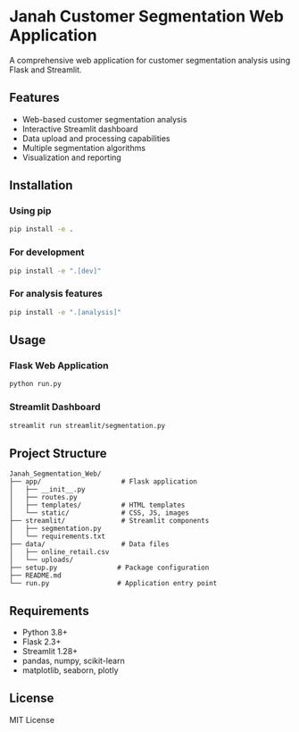 # Janah Customer Segmentation Web Application

A comprehensive web application for customer segmentation analysis using Flask and Streamlit.

## Features

- Web-based customer segmentation analysis
- Interactive Streamlit dashboard
- Data upload and processing capabilities
- Multiple segmentation algorithms
- Visualization and reporting

## Installation

### Using pip

```bash
pip install -e .
```

### For development

```bash
pip install -e ".[dev]"
```

### For analysis features

```bash
pip install -e ".[analysis]"
```

## Usage

### Flask Web Application

```bash
python run.py
```

### Streamlit Dashboard

```bash
streamlit run streamlit/segmentation.py
```

## Project Structure

```
Janah_Segmentation_Web/
├── app/                    # Flask application
│   ├── __init__.py
│   ├── routes.py
│   ├── templates/          # HTML templates
│   └── static/             # CSS, JS, images
├── streamlit/              # Streamlit components
│   ├── segmentation.py
│   └── requirements.txt
├── data/                   # Data files
│   ├── online_retail.csv
│   └── uploads/
├── setup.py               # Package configuration
├── README.md
└── run.py                 # Application entry point
```

## Requirements

- Python 3.8+
- Flask 2.3+
- Streamlit 1.28+
- pandas, numpy, scikit-learn
- matplotlib, seaborn, plotly

## License

MIT License
